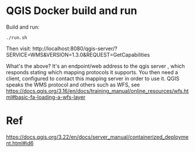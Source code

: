 # QGIS Docker build and run


Build and run:
```
./run.sh
```

Then visit:
http://localhost:8080/qgis-server/?SERVICE=WMS&VERSION=1.3.0&REQUEST=GetCapabilities

What's the above? It's an endpoint/web address to the qgis server , which responds stating which mapping protocols it supports. You then need a client, configured to contact this mapping server in order to use it. QGIS speaks the WMS protocol and others such as WFS, see  https://docs.qgis.org/3.16/en/docs/training_manual/online_resources/wfs.html#basic-fa-loading-a-wfs-layer

# Ref
https://docs.qgis.org/3.22/en/docs/server_manual/containerized_deployment.html#id6
